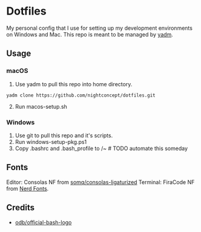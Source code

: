 # Dotfiles

My personal config that I  use for setting up my development environments on Windows and Mac. This repo is meant to be managed by [yadm](https://yadm.io/).

## Usage

### macOS
1. Use yadm to pull this repo into home directory.
```
yadm clone https://github.com/nightconcept/dotfiles.git
```
2. Run macos-setup.sh

### Windows
1. Use git to pull this repo and it's scripts.
2. Run windows-setup-pkg.ps1
3. Copy .bashrc and .bash_profile to /~ # TODO automate this someday

## Fonts

Editor: Consolas NF from [somq/consolas-ligaturized](https://github.com/somq/consolas-ligaturized)
Terminal: FiraCode NF from [Nerd Fonts](https://www.nerdfonts.com/font-downloads).

## Credits
- [odb/official-bash-logo](https://github.com/odb/official-bash-logo)